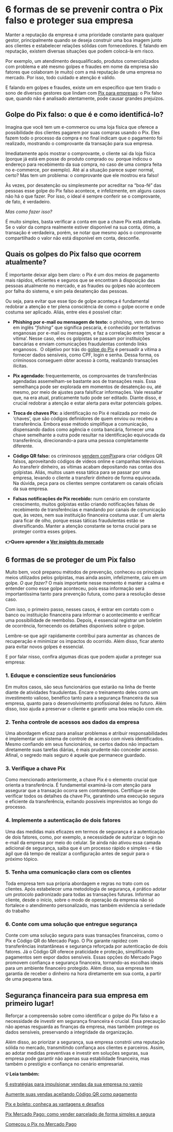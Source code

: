 # 6 formas de se prevenir contra o Pix falso e proteger sua empresa

Manter a reputação da empresa é uma prioridade constante para qualquer gestor, principalmente quando se deseja construir uma boa imagem junto aos clientes e estabelecer relações sólidas com fornecedores. E falando em reputação, existem diversas situações que podem colocá-la em risco.

Por exemplo, um atendimento desqualificado, produtos comercializados com problema e até mesmo golpes e fraudes em nome da empresa são fatores que colaboram (e muito) com a má reputação de uma empresa no mercado. Por isso, todo cuidado e atenção é válido.

E falando em golpes e fraudes, existe um em específico que tem tirado o sono de diversos gestores que lindam com [Pix para empresas](https://meubolso.mercadopago.com.br/pix-para-empresas): o Pix falso que, quando não é analisado atentamente, pode causar grandes prejuízos.

## **Golpe do Pix falso: o que é e como identificá-lo?**

Imagina que você tem um e-commerce ou uma loja física que oferece a possibilidade dos clientes pagarem por suas compras usando o Pix. Eles fazem todo o processo da compra e no final indicam que o pagamento foi realizado, mostrando o comprovante da transação para sua empresa.

Imediatamente após mostrar o comprovante, o cliente sai da loja física (porque já está em posse do produto comprado ou  porque indicou o endereço para recebimento da sua compra, no caso de uma compra feita no e-commerce, por exemplo). Até aí a situação parece super normal, certo? Mas tem um problema: o comprovante que ele mostrou era falso!

Às vezes, por desatenção ou simplesmente por acreditar na “boa-fé” das pessoas esse golpe do Pix falso acontece, e infelizmente, em alguns casos não há o que fazer. Por isso, o ideal é sempre conferir se o comprovante, de fato, é verdadeiro.

*Mas como fazer isso?*

É muito simples, basta verificar a conta em que a chave Pix está atrelada. Se o valor da compra realmente estiver disponível na sua conta, ótimo, a transação é verdadeira, porém, se notar que mesmo após o comprovante compartilhado o valor não está disponível em conta, desconfie.

## **Quais os golpes do Pix falso que ocorrem atualmente?**

É importante deixar algo bem claro: o Pix é um dos meios de pagamento mais rápidos, eficientes e seguros que se encontram à disposição das pessoas atualmente no mercado, e as fraudes ou golpes não acontecem por falha do sistema, e sim pela desatenção das pessoas.

Ou seja, para evitar que esse tipo de golpe aconteça é fundamental redobrar a atenção e ter plena consciência de como o golpe ocorre e onde costuma ser aplicado. Aliás, entre eles é possível citar:

- **Phishing por e-mail ou mensagem de texto:** o phishing, vem do termo em inglês “*fishing”* que significa pescaria, é conhecido por tentativas enganosas por e-mail ou mensagem, e faz a correlação entre ‘pescar a vítima’. Nesse caso, eles os golpistas se passam por instituições bancárias e enviam comunicações fraudulentas contendo links enganosos. 
O objetivo por trás do [golpe do Pix](https://meubolso.mercadopago.com.br/golpe-do-pix-como-garantir-seguranca-para-empresa) é persuadir a vítima a fornecer dados sensíveis, como CPF, login e senha. Dessa forma, os criminosos conseguem obter acesso à conta, realizando transações ilícitas.

- **Pix agendado:** frequentemente, os comprovantes de transferências agendadas assemelham-se bastante aos de transações reais. Essa semelhança pode ser explorada em momentos de desatenção ou, até mesmo, por meio de ajustes para falsificar informações. Vale ressaltar que, na era atual, praticamente tudo pode ser editado. Diante disso, é crucial redobrar a atenção e estar alerta para evitar potenciais golpes.

- **Troca de chaves Pix:** a identificação no Pix é realizada por meio de ‘chaves’, que são códigos definidores de quem enviou ou recebeu a transferência. Embora esse método simplifique a comunicação, dispensando dados como agência e conta bancária, fornecer uma chave semelhante a outra pode resultar na identificação equivocada da transferência, direcionando-a para uma pessoa completamente diferente.

- **Código QR falso:** os criminosos [vendem comPix](https://meubolso.mercadopago.com.br/vender-com-pix-no-e-commerce)para criar códigos QR falsos, aproveitando códigos de vídeos online e campanhas televisivas. Ao transferir dinheiro, as vítimas acabam depositando nas contas dos golpistas. Aliás, muitos usam essa tática para se passar por uma empresa, levando o cliente a transferir dinheiro de forma equivocada. Na dúvida, peça para os clientes sempre contatarem os canais oficiais da sua empresa. 

- **Falsas notificações de Pix recebido:** num cenário em constante crescimento, muitos golpistas estão criando notificações falsas de recebimento de transferências e mandando por canais de comunicação que, às vezes, nem sua instituição financeira costuma usar. É um alerta para ficar de olho, porque essas táticas fraudulentas estão se diversificando. Manter a atenção constante se torna crucial para se proteger contra esses golpes. 

**👉Quero aprender a [Ver insights do mercado](https://empresas.mercadopago.com.br/guia-do-omnichannel-para-ecommerce)**

## **6 formas de se proteger de um Pix falso**

Muito bem, você preparou métodos de prevenção, conheceu os principais meios utilizados pelos golpistas, mas ainda assim, infelizmente, caiu em um golpe. *O que fazer?* O mais importante nesse momento é manter a calma e entender como esse golpe aconteceu, pois essa informação será importantíssima tanto para prevenção futura, como para a resolução desse caso.

Com isso, o primeiro passo, nesses casos, é entrar em contato com o banco ou instituição financeira para informar o acontecimento e verificar uma possibilidade de reembolso. Depois, é essencial registrar um boletim de ocorrência, fornecendo os detalhes disponíveis sobre o golpe.

Lembre-se que agir rapidamente contribui para aumentar as chances de recuperação e minimizar os impactos do ocorrido. Além disso, ficar atento para evitar novos golpes é essencial.

E por falar nisso, confira algumas dicas que podem ajudar a proteger sua empresa:

### **1. Eduque e conscientize seus funcionários**

Em muitos casos, são seus funcionários que estarão na linha de frente diante de atividades fraudulentas. Encare o treinamento deles como um investimento valioso, benéfico tanto para a segurança financeira da sua empresa, quanto para o desenvolvimento profissional deles no futuro. Além disso, isso ajuda a preservar o cliente e garantir uma boa relação com ele.

### **2. Tenha controle de acessos aos dados da empresa**

Uma abordagem eficaz para analisar problemas e atribuir responsabilidades é implementar um sistema de controle de acesso com níveis identificados. Mesmo confiando em seus funcionários, se certos dados não impactam diretamente suas tarefas diárias, é mais prudente não conceder acesso. Afinal, o segredo mais seguro é aquele que permanece guardado.

### **3. Verifique a chave Pix**

Como mencionado anteriormente, a chave Pix é o elemento crucial que orienta a transferência. É fundamental examiná-la com atenção para assegurar que a transação ocorra sem contratempos. Certifique-se de verificar todos os detalhes da chave Pix, garantindo uma execução segura e eficiente da transferência, evitando possíveis imprevistos ao longo do processo.

### **4. Implemente a autenticação de dois fatores**

Uma das medidas mais eficazes em termos de segurança é a autenticação de dois fatores, como, por exemplo, a necessidade de autorizar o login no e-mail da empresa por meio do celular. Se ainda não ativou essa camada adicional de segurança, saiba que é um processo rápido e simples - é tão ágil que dá tempo de realizar a configuração antes de seguir para o próximo tópico.

### **5. Tenha uma comunicação clara com os clientes**

Toda empresa tem sua própria abordagem e regras no trato com os clientes. Após estabelecer uma metodologia de segurança, é prático adotar um protocolo padronizado para todas as transações futuras. Informar ao cliente, desde o início, sobre o modo de operação da empresa não só fortalece o atendimento personalizado, mas também evidencia a seriedade do trabalho

### **6. Conte com uma solução que entregue segurança**

Conte com uma solução segura para suas transações financeiras, como o Pix e Código QR do Mercado Pago. O Pix garante rapidez com transferências instantâneas e segurança reforçada por autenticação de dois fatores. Já o Código QR oferece praticidade e proteção, simplificando pagamentos sem expor dados sensíveis. Essas opções do Mercado Pago promovem confiança e segurança financeira, tornando-as escolhas ideais para um ambiente financeiro protegido. Além disso, sua empresa tem garantia de receber o dinheiro na hora diretamente em sua conta, a partir de uma pequena taxa.

## **Segurança financeira para sua empresa em primeiro lugar!**

Reforçar a compreensão sobre como identificar o golpe do Pix falso e a necessidade de investir em segurança financeira é crucial. Essa precaução não apenas resguarda as finanças da empresa, mas também protege os dados sensíveis, preservando a integridade da organização.

Além disso, ao priorizar a segurança, sua empresa constrói uma reputação sólida no mercado, transmitindo confiança aos clientes e parceiros. Assim, ao adotar medidas preventivas e investir em soluções seguras, sua empresa pode garantir não apenas sua estabilidade financeira, mas também o prestígio e confiança no cenário empresarial.

**💡 Leia também:**

[6 estratégias para impulsionar vendas da sua empresa no varejo](https://meubolso.mercadopago.com.br/tendencias-do-varejo-e-estrategias-para-impulsionar-vendas)

[Aumente suas vendas aceitando Código QR como pagamento](https://meubolso.mercadopago.com.br/como-utilizar-codigo-qr-na-sua-empresa)

[Pix e boleto: conheça as vantagens e desafios](https://meubolso.mercadopago.com.br/vantagens-pix-boleto)

[Pix Mercado Pago: como vender parcelado de forma simples e segura](https://meubolso.mercadopago.com.br/pix-mercado-pago-vender-parcelado)

[Começou o Pix no Mercado Pago](https://conteudo.mercadopago.com.br/comecou-o-pix-no-mercado-pago)